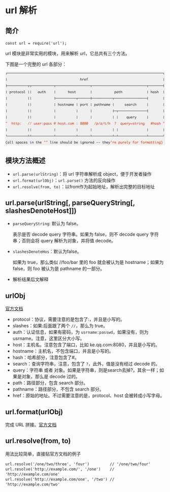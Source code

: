 # url 解析

## 简介

```
const url = require('url');
```

url 模块是非常实用的模块，用来解析 url，它总共有三个方法。

下图是一个完整的 url 各部分：

![](imgs/2018-04-17-22-20-39.png)

## 模块方法概述

+   `url.parse(urlString)`：将 url 字符串解析成 object，便于开发者操作
+   `url.format(urlObj)`：`url.parse()` 方法的反向操作
+   `url.resolve(from, to)`：以from作为起始地址，解析出完整的目标地址

## url.parse(urlString[, parseQueryString[, slashesDenoteHost]])

+   `parseQueryString`: 默认为 false。

    表示是否 decode query 字符串。如果为 false，则不 decode query 字符串；否则会将 query 解析为对象，并将值 decode。

+   `slashesDenoteHos`：默认为false。

    如果为 true，那么类似 //foo/bar 里的 foo 就会被认为是 hostname；如果为 false，则 foo 被认为是 pathname 的一部分。

+   解析结果后文解释

## urlObj

[官方文档](https://nodejs.org/api/url.html#url_url_strings_and_url_objects)

+   protocol：协议，需要注意的是包含了:，并且是小写的。
+   slashes：如果:后面跟了两个 `//`，那么为 true。
+   auth：认证信息，如果有密码，为 `usrname:passwd`，如果没有，则为 usrname。注意，这里区分大小写。
+   host：主机名。注意包含了端口，比如 ke.qq.com:8080，并且是小写的。
+   hostname：主机名，不包含端口，并且是小写的。
+   hash：哈希部分，注意包含了#。
+   search：查询字符串，注意，包含了 `?`，此外，值是没有经过 decode 的。
+   query：字符串 或者 对象。如果是字符串，则是search去掉?，其余一样；如果是对象，那么是 decode 过的。
+   path：路径部分，包含 search 部分。
+   pathname：路径部分，不包含 search 部分。
+   href：原始的地址。不过需要注意的是，protocol、host 会被转成小写字母。

## url.format(urlObj)

完成 URL 拼接。[官方文档](https://nodejs.org/api/url.html#url_url_format_urlobject)

## url.resolve(from, to)

用法比较简单，直接贴官方文档的例子

```
url.resolve('/one/two/three', 'four')         // '/one/two/four'
url.resolve('http://example.com/', '/one')    // 'http://example.com/one'
url.resolve('http://example.com/one', '/two') // 'http://example.com/two'
```